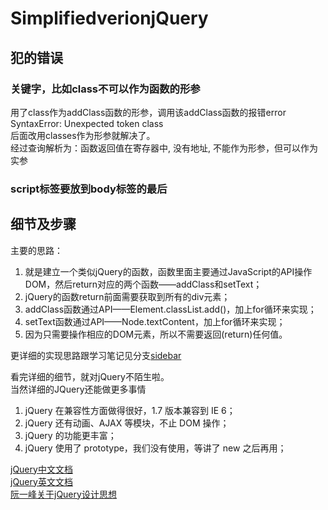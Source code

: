 # SimplifiedverionjQuery

## 犯的错误
### 关键字，比如class不可以作为函数的形参
用了class作为addClass函数的形参，调用该addClass函数的报错error SyntaxError: Unexpected token class  
后面改用classes作为形参就解决了。  
经过查询解析为：函数返回值在寄存器中, 没有地址, 不能作为形参，但可以作为实参  

### script标签要放到body标签的最后
<script src="./main.js"></script>

## 细节及步骤
主要的思路：  
1. 就是建立一个类似jQuery的函数，函数里面主要通过JavaScript的API操作DOM，然后return对应的两个函数——addClass和setText；  
2. jQuery的函数return前面需要获取到所有的div元素；    
3. addClass函数通过API——Element.classList.add()，加上for循环来实现；    
4. setText函数通过API——Node.textContent，加上for循环来实现；  
5. 因为只需要操作相应的DOM元素，所以不需要返回(return)任何值。  

更详细的实现思路跟学习笔记见分支[sidebar](https://github.com/bomber063/SimplifiedverionjQuery/tree/sidebar)

看完详细的细节，就对jQuery不陌生啦。  
当然详细的JQuery还能做更多事情  
1. jQuery 在兼容性方面做得很好，1.7 版本兼容到 IE 6；  
2. jQuery 还有动画、AJAX 等模块，不止 DOM 操作；  
3. jQuery 的功能更丰富；  
4. jQuery 使用了 prototype，我们没有使用，等讲了 new 之后再用；  

[jQuery中文文档](https://www.jquery123.com/)  
[jQuery英文文档](https://api.jquery.com/)  
[阮一峰关于jQuery设计思想](http://www.ruanyifeng.com/blog/2011/07/jquery_fundamentals.html)  

